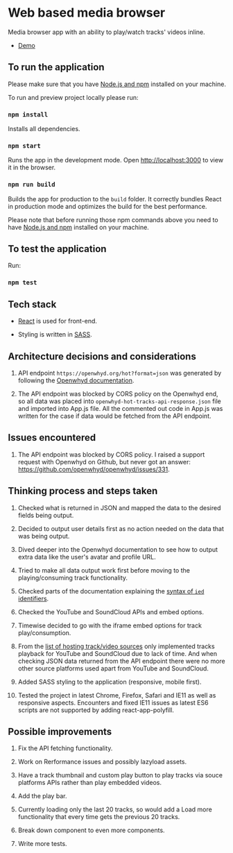 # Web based media browser

Media browser app with an ability to play/watch tracks' videos inline. 

* [Demo](https://olga-brushuk.github.io/web-based-media-browser/)

## To run the application

Please make sure that you have [Node.js and npm](https://nodejs.org/en/download/) installed on your machine. 

To run and preview project locally please run:

### `npm install`

Installs all dependencies.

### `npm start`

Runs the app in the development mode.
Open [http://localhost:3000](http://localhost:3000) to view it in the browser.

### `npm run build`

Builds the app for production to the `build` folder.
It correctly bundles React in production mode and optimizes the build for the best performance.

Please note that before running those npm commands above you need to have [Node.js and npm](https://nodejs.org/en/download/) installed on your machine. 

## To test the application

Run: 

### `npm test`

## Tech stack

* [React](https://reactjs.org/docs/getting-started.html) is used for front-end.

* Styling is written in [SASS](https://sass-lang.com/guide).

## Architecture decisions and considerations

1. API endpoint `https://openwhyd.org/hot?format=json` was generated by following the [Openwhyd documentation](https://openwhyd.github.io/openwhyd/API#hot-tracks).

1. The API endpoint was blocked by CORS policy on the Openwhyd end, so all data was placed into `openwhyd-hot-tracks-api-response.json` file and imported into App.js file. All the commented out code in App.js was written for the case if data would be fetched from the API endpoint.

## Issues encountered

1. The API endpoint was blocked by CORS policy. I raised a support request with Openwhyd on Github, but never got an answer: https://github.com/openwhyd/openwhyd/issues/331.

## Thinking process and steps taken

1. Checked what is returned in JSON and mapped the data to the desired fields being output.

1. Decided to output user details first as no action needed on the data that was being output.

1. Dived deeper into the Openwhyd documentation to see how to output extra data like the user's avatar and profile URL.

1. Tried to make all data output work first before moving to the playing/consuming track functionality.

1. Checked parts of the documentation explaining the [syntax of `ied` identifiers](https://openwhyd.github.io/openwhyd/API#syntax-of-eid-identifiers).

1. Checked the YouTube and SoundCloud APIs and embed options.

1. Timewise decided to go with the iframe embed options for track play/consumption.

1. From the [list of hosting track/video sources](https://openwhyd.github.io/openwhyd/API#syntax-of-eid-identifiers) only implemented tracks playback for YouTube and SoundCloud due to lack of time. And when checking JSON data returned from the API endpoint there were no more other source platforms used apart from YouTube and SoundCloud.

1. Added SASS styling to the application (responsive, mobile first).

1. Tested the project in latest Chrome, Firefox, Safari and IE11 as well as responsive aspects. Encounters and fixed IE11 issues as latest ES6 scripts are not supported by adding react-app-polyfill.

## Possible improvements

1. Fix the API fetching functionality.

1. Work on Rerformance issues and possibly lazyload assets.
 
1. Have a track thumbnail and custom play button to play tracks via souce platforms APIs rather than play embedded videos.

1. Add the play bar.

1. Currently loading only the last 20 tracks, so would add a Load more functionality that every time gets the previous 20 tracks.

1. Break down <Track> component to even more components.

1. Write more tests.